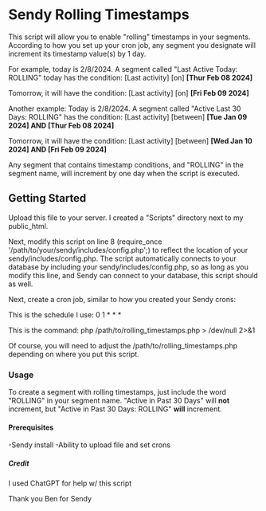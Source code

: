 # Sendy Rolling Timestamps

This script will allow you to enable "rolling" timestamps in your segments. According to how you set up your cron job, any segment you designate will increment its timestamp value(s) by 1 day.

For example, today is 2/8/2024. A segment called "Last Active Today: ROLLING" today has the condition: [Last activity] [on] **[Thur Feb 08 2024]**

Tomorrow, it will have the condition: [Last activity] [on] **[Fri Feb 09 2024]**

Another example: Today is 2/8/2024. A segment called "Active Last 30 Days: ROLLING" has the condition: [Last activity] [between] **[Tue Jan 09 2024] AND [Thur Feb 08 2024]**

Tomorrow, it will have the condition: [Last activity] [between] **[Wed Jan 10 2024] AND [Fri Feb 09 2024]**

Any segment that contains timestamp conditions, and "ROLLING" in the segment name, will increment by one day when the script is executed.

## Getting Started

Upload this file to your server. I created a "Scripts" directory next to my public_html.

Next, modify this script on line 8 (require_once '/path/to/your/sendy/includes/config.php';) to reflect the location of your sendy/includes/config.php. The script automatically connects to your database by including your sendy/includes/config.php, so as long as you modify this line, and Sendy can connect to your database, this script should as well.

Next, create a cron job, similar to how you created your Sendy crons:

This is the schedule I use: 0 1 * * * 

This is the command: php /path/to/rolling_timestamps.php > /dev/null 2>&1

Of course, you will need to adjust the /path/to/rolling_timestamps.php depending on where you put this script.

### Usage
To create a segment with rolling timestamps, just include the word "ROLLING" in your segment name. "Active in Past 30 Days" will **not** increment, but "Active in Past 30 Days: ROLLING" **will** increment.

#### Prerequisites

-Sendy install
-Ability to upload file and set crons

##### Credit
I used ChatGPT for help w/ this script

Thank you Ben for Sendy
